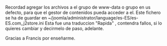 Recordad agregar los archivos a el grupo de www-data o grupo en us defecto, para que el gestor de contenidos pueda acceder a el.
Este fichero se ha de guardar en ~/joomla/administrator/language/es-ES/es-ES.com_j2store.ini
Esta fue una traduccion "Rapida" , contendra fallos, si lo quieres cambiar y decirmelo de paso, adelante.

Gracias a Francis por enseñarme.
